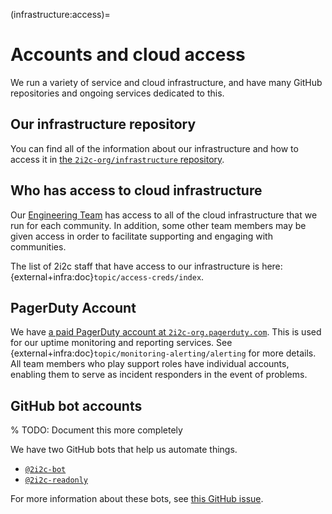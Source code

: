 (infrastructure:access)=
# Accounts and cloud access

We run a variety of service and cloud infrastructure, and have many GitHub repositories and ongoing services dedicated to this.

## Our infrastructure repository

You can find all of the information about our infrastructure and how to access it in [the `2i2c-org/infrastructure` repository](https://infrastructure.2i2c.org).

## Who has access to cloud infrastructure

Our [Engineering Team](engineering:structure) has access to all of the cloud infrastructure that we run for each community.
In addition, some other team members may be given access in order to facilitate supporting and engaging with communities.

The list of 2i2c staff that have access to our infrastructure is here: {external+infra:doc}`topic/access-creds/index`.

## PagerDuty Account

We have [a paid PagerDuty account at `2i2c-org.pagerduty.com`](https://2i2c-org.pagerduty.com/). 
This is used for our uptime monitoring and reporting services.
See {external+infra:doc}`topic/monitoring-alerting/alerting` for more details. All team members who play support roles have individual accounts, enabling them to serve as incident responders in the event of problems. 

## GitHub bot accounts

% TODO: Document this more completely

We have two GitHub bots that help us automate things.

- [`@2i2c-bot`](https://github.com/2i2c-bot)
- [`@2i2c-readonly`](https://github.com/2i2c-readonly)

For more information about these bots, see [this GitHub issue](https://github.com/2i2c-org/meta/issues/867#issuecomment-1943217052).
